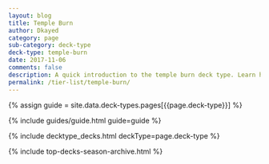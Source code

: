 ```yaml
---
layout: blog
title: Temple Burn
author: Dkayed
category: page
sub-category: deck-type
deck-type: temple-burn
date: 2017-11-06
comments: false
description: A quick introduction to the temple burn deck type. Learn how to play temple burn in no time.
permalink: /tier-list/temple-burn/
---
```


{% assign guide = site.data.deck-types.pages[{{page.deck-type}}] %}

{% include guides/guide.html guide=guide %}

{% include decktype_decks.html deckType=page.deck-type %}

{% include top-decks-season-archive.html %}